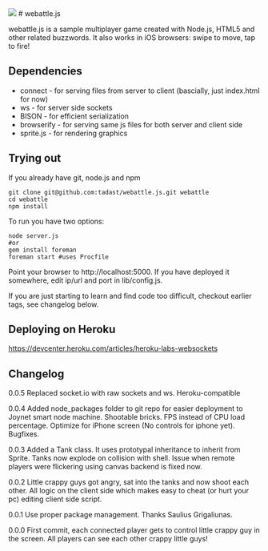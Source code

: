 <img src="https://github.com/medwezys/webattle.js/raw/master/assets/images/tank24.png">
# webattle.js

webattle.js is a sample multiplayer game created with Node.js, HTML5 and other related buzzwords.
It also works in iOS browsers: swipe to move, tap to fire!

## Dependencies

* connect - for serving files from server to client (bascially, just index.html for now)
* ws - for server side sockets
* BISON - for efficient serialization
* browserify - for serving same js files for both server and client side
* sprite.js - for rendering graphics

## Trying out

If you already have git, node.js and npm

    git clone git@github.com:tadast/webattle.js.git webattle
    cd webattle
    npm install

To run you have two options:

    node server.js
    #or
    gem install foreman
    foreman start #uses Procfile

Point your browser to http://localhost:5000. If you have deployed it somewhere, edit ip/url and port in lib/config.js.

If you are just starting to learn and find code too difficult, checkout earlier tags, see changelog below.

## Deploying on Heroku

https://devcenter.heroku.com/articles/heroku-labs-websockets

## Changelog

0.0.5 Replaced socket.io with raw sockets and ws. Heroku-compatible

0.0.4 Added node_packages folder to git repo for easier deployment to Joynet smart node machine. Shootable bricks. FPS instead of CPU load percentage. Optimize for iPhone screen (No controls for iphone yet). Bugfixes.

0.0.3 Added a Tank class. It uses prototypal inheritance to inherit from Sprite. Tanks now explode on collision with shell. Issue when remote players were flickering using canvas backend is fixed now.

0.0.2 Little crappy guys got angry, sat into the tanks and now shoot each other. All logic on the client side which makes easy to cheat (or hurt your pc) editing client side script.

0.0.1 Use proper package management. Thanks Saulius Grigaliunas.

0.0.0 First commit, each connected player gets to control little crappy guy in the screen. All players can see each other crappy little guys!


